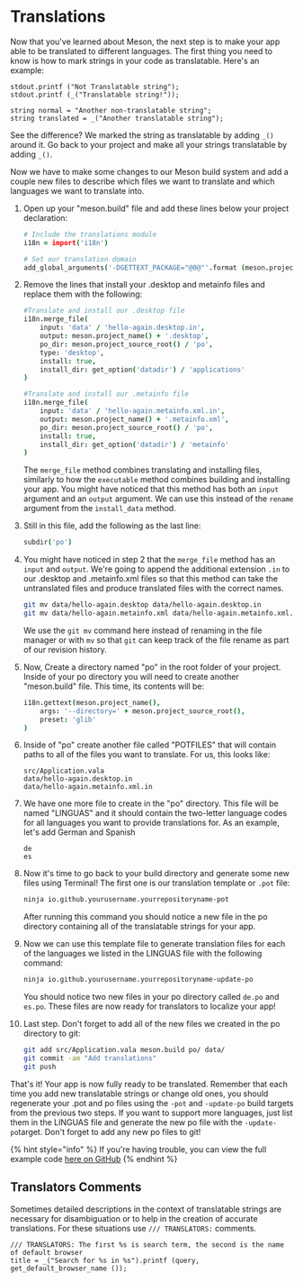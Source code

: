 # Translations

Now that you've learned about Meson, the next step is to make your app able to be translated to different languages. The first thing you need to know is how to mark strings in your code as translatable. Here's an example:

```vala
stdout.printf ("Not Translatable string");
stdout.printf (_("Translatable string!"));

string normal = "Another non-translatable string";
string translated = _("Another translatable string");
```

See the difference? We marked the string as translatable by adding `_()` around it. Go back to your project and make all your strings translatable by adding `_()`.

Now we have to make some changes to our Meson build system and add a couple new files to describe which files we want to translate and which languages we want to translate into.

1. Open up your "meson.build" file and add these lines below your project declaration:

   ```coffeescript
   # Include the translations module
   i18n = import('i18n')

   # Set our translation domain
   add_global_arguments('-DGETTEXT_PACKAGE="@0@"'.format (meson.project_name()), language:'c')
   ```

2. Remove the lines that install your .desktop and metainfo files and replace them with the following:

   ```coffeescript
   #Translate and install our .desktop file
   i18n.merge_file(
       input: 'data' / 'hello-again.desktop.in',
       output: meson.project_name() + '.desktop',
       po_dir: meson.project_source_root() / 'po',
       type: 'desktop',
       install: true,
       install_dir: get_option('datadir') / 'applications'
   )

   #Translate and install our .metainfo file
   i18n.merge_file(
       input: 'data' / 'hello-again.metainfo.xml.in',
       output: meson.project_name() + '.metainfo.xml',
       po_dir: meson.project_source_root() / 'po',
       install: true,
       install_dir: get_option('datadir') / 'metainfo'
   )
   ```

   The `merge_file` method combines translating and installing files, similarly to how the `executable` method combines building and installing your app. You might have noticed that this method has both an `input` argument and an `output` argument. We can use this instead of the `rename` argument from the `install_data` method.

3. Still in this file, add the following as the last line:

   ```coffeescript
   subdir('po')
   ```

4. You might have noticed in step 2 that the `merge_file` method has an `input` and `output`. We're going to append the additional extension `.in` to our .desktop and .metainfo.xml files so that this method can take the untranslated files and produce translated files with the correct names.

   ```bash
   git mv data/hello-again.desktop data/hello-again.desktop.in
   git mv data/hello-again.metainfo.xml data/hello-again.metainfo.xml.in
   ```

   We use the `git mv` command here instead of renaming in the file manager or with `mv` so that `git` can keep track of the file rename as part of our revision history.

5. Now, Create a directory named "po" in the root folder of your project. Inside of your po directory you will need to create another "meson.build" file. This time, its contents will be:

   ```coffeescript
   i18n.gettext(meson.project_name(),
       args: '--directory=' + meson.project_source_root(),
       preset: 'glib'
   )
   ```

6. Inside of "po" create another file called "POTFILES" that will contain paths to all of the files you want to translate. For us, this looks like:

   ```text
   src/Application.vala
   data/hello-again.desktop.in
   data/hello-again.metainfo.xml.in
   ```

7. We have one more file to create in the "po" directory. This file will be named "LINGUAS" and it should contain the two-letter language codes for all languages you want to provide translations for. As an example, let's add German and Spanish

   ```text
   de
   es
   ```

8. Now it's time to go back to your build directory and generate some new files using Terminal! The first one is our translation template or `.pot` file:

   ```bash
   ninja io.github.yourusername.yourrepositoryname-pot
   ```

   After running this command you should notice a new file in the po directory containing all of the translatable strings for your app.

9. Now we can use this template file to generate translation files for each of the languages we listed in the LINGUAS file with the following command:

   ```bash
   ninja io.github.yourusername.yourrepositoryname-update-po
   ```

   You should notice two new files in your po directory called `de.po` and `es.po`. These files are now ready for translators to localize your app!

10. Last step. Don't forget to add all of the new files we created in the po directory to git:

    ```bash
    git add src/Application.vala meson.build po/ data/
    git commit -am "Add translations"
    git push
    ```

That's it! Your app is now fully ready to be translated. Remember that each time you add new translatable strings or change old ones, you should regenerate your .pot and po files using the `-pot` and `-update-po` build targets from the previous two steps. If you want to support more languages, just list them in the LINGUAS file and generate the new po file with the `-update-po`target. Don't forget to add any new po files to git!

{% hint style="info" %}
If you're having trouble, you can view the full example code [here on GitHub](https://github.com/vala-lang/examples/tree/localization)
{% endhint %}

## Translators Comments

Sometimes detailed descriptions in the context of translatable strings are necessary for disambiguation or to help in the creation of accurate translations. For these situations use `/// TRANSLATORS:` comments.

```vala
/// TRANSLATORS: The first %s is search term, the second is the name of default browser
title = _("Search for %s in %s").printf (query, get_default_browser_name ());
```

